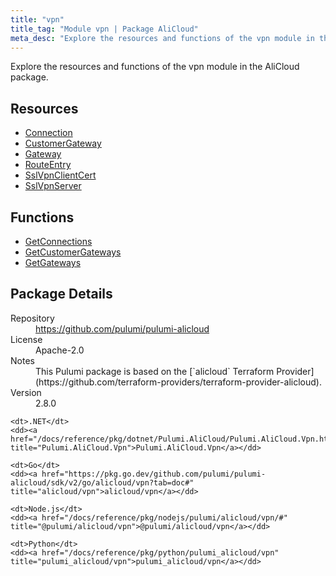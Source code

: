 ```yaml
---
title: "vpn"
title_tag: "Module vpn | Package AliCloud"
meta_desc: "Explore the resources and functions of the vpn module in the AliCloud package."
---
```


<!-- WARNING: this file was generated by Pulumi Docs Generator. -->
<!-- Do not edit by hand unless you're certain you know what you are doing! -->

Explore the resources and functions of the vpn module in the AliCloud package.

<h2 id="resources">Resources</h2>
<ul class="api">
    <li><a href="connection" title="Connection"><span class="symbol resource"></span>Connection</a></li>
    <li><a href="customergateway" title="CustomerGateway"><span class="symbol resource"></span>CustomerGateway</a></li>
    <li><a href="gateway" title="Gateway"><span class="symbol resource"></span>Gateway</a></li>
    <li><a href="routeentry" title="RouteEntry"><span class="symbol resource"></span>RouteEntry</a></li>
    <li><a href="sslvpnclientcert" title="SslVpnClientCert"><span class="symbol resource"></span>SslVpnClientCert</a></li>
    <li><a href="sslvpnserver" title="SslVpnServer"><span class="symbol resource"></span>SslVpnServer</a></li>
</ul>

<h2 id="functions">Functions</h2>
<ul class="api">
    <li><a href="getconnections" title="GetConnections"><span class="symbol function"></span>GetConnections</a></li>
    <li><a href="getcustomergateways" title="GetCustomerGateways"><span class="symbol function"></span>GetCustomerGateways</a></li>
    <li><a href="getgateways" title="GetGateways"><span class="symbol function"></span>GetGateways</a></li>
</ul>

<h2 id="package-details">Package Details</h2>
<dl class="package-details">
	<dt>Repository</dt>
	<dd><a href="https://github.com/pulumi/pulumi-alicloud">https://github.com/pulumi/pulumi-alicloud</a></dd>
	<dt>License</dt>
	<dd>Apache-2.0</dd>
	<dt>Notes</dt>
	<dd>This Pulumi package is based on the [`alicloud` Terraform Provider](https://github.com/terraform-providers/terraform-provider-alicloud).</dd>
	<dt>Version</dt>
	<dd>2.8.0</dd>
</dl>



<dl class="tabular">

    <dt>.NET</dt>
    <dd><a href="/docs/reference/pkg/dotnet/Pulumi.AliCloud/Pulumi.AliCloud.Vpn.html" title="Pulumi.AliCloud.Vpn">Pulumi.AliCloud.Vpn</a></dd>

    <dt>Go</dt>
    <dd><a href="https://pkg.go.dev/github.com/pulumi/pulumi-alicloud/sdk/v2/go/alicloud/vpn?tab=doc#" title="alicloud/vpn">alicloud/vpn</a></dd>

    <dt>Node.js</dt>
    <dd><a href="/docs/reference/pkg/nodejs/pulumi/alicloud/vpn/#" title="@pulumi/alicloud/vpn">@pulumi/alicloud/vpn</a></dd>

    <dt>Python</dt>
    <dd><a href="/docs/reference/pkg/python/pulumi_alicloud/vpn" title="pulumi_alicloud/vpn">pulumi_alicloud/vpn</a></dd>

</dl>

